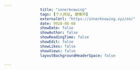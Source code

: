 ---
                title: "innerknowing"
                tags: [个人网站, 建模师]
                externalUrl: "https://innerknowing.xyz/en/"
                date: 9928-08-08
                showDate: false
                showAuthor: false
                showReadingTime: false
                showEdit: false
                showLikes: false
                showViews: false
                layoutBackgroundHeaderSpace: false
                ---

